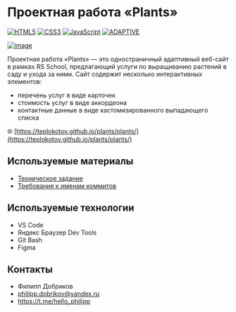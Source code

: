 # **Проектная работа «Plants»**

[![HTML5](https://img.shields.io/badge/html5-%23E34F26.svg?style=for-the-badge&logo=html5&logoColor=white)](https://developer.mozilla.org/en-US/docs/Web/HTML)
[![CSS3](https://img.shields.io/badge/css3-%231572B6.svg?style=for-the-badge&logo=css3&logoColor=white)](https://developer.mozilla.org/en-US/docs/Web/CSS)
[![JavaScript](https://img.shields.io/badge/javascript-%23323330.svg?style=for-the-badge&logo=javascript&logoColor=%23F7DF1E)](https://developer.mozilla.org/en-US/docs/Web/JavaScript)
[![ADAPTIVE](https://img.shields.io/badge/ADAPTIVE-%23593d88.svg?style=for-the-badge&logoColor=white)](https://developer.mozilla.org/en-US/docs/Web/CSS)

[![image](https://github.com/teplokotov/plants/assets/118915923/549142b8-727e-4a36-adf0-52806a440f74)](https://teplokotov.github.io/plants/plants/)

Проектная работа «Plants» — это одностраничный адаптивный веб-сайт в рамках RS School, предлагающий услуги по выращиванию растений в саду и ухода за ними. 
Сайт содержит несколько интерактивных элементов:
- перечень услуг в виде карточек
- стоимость услуг в виде аккордеона
- контактные данные в виде кастомизированного выпадающего списка

🌐 [https://teplokotov.github.io/plants/plants/](https://teplokotov.github.io/plants/plants/)

## Используемые материалы
- [Техническое задание](https://github.com/rolling-scopes-school/tasks/blob/master/tasks/plants/plants.md)
- [Требования к именам коммитов](https://docs.rs.school/#/git-convention)
## Используемые технологии
- VS Code
- Яндекс Браузер Dev Tools
- Git Bash
- Figma
## Контакты
- Филипп Добриков
- philipp.dobrikov@yandex.ru
- https://t.me/hello_philipp
